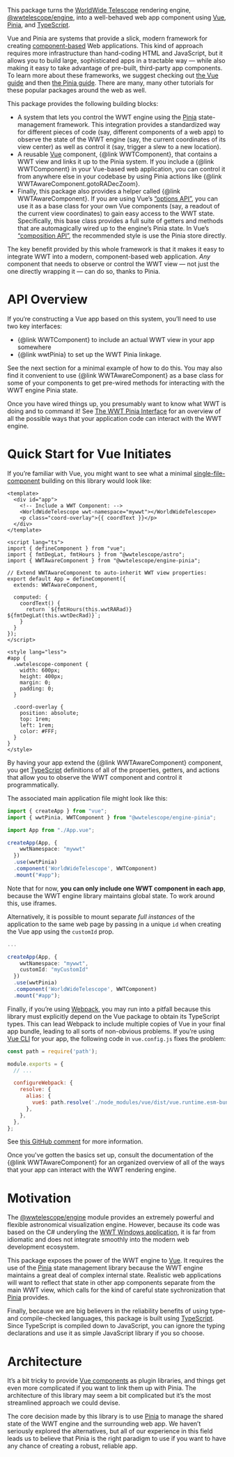 This package turns the [WorldWide Telescope][wwt] rendering engine,
[@wwtelescope/engine], into a well-behaved web app component using [Vue],
[Pinia], and [TypeScript].

[wwt]: https://worldwidetelescope.org/home/
[@wwtelescope/engine]: https://github.com/WorldWideTelescope/wwt-webgl-engine
[Vue]: https://vuejs.org/
[Pinia]: https://pinia.vuejs.org/
[TypeScript]: https://www.typescriptlang.org/

Vue and Pinia are systems that provide a slick, modern framework for creating
[component-based] Web applications. This kind of approach requires more
infrastructure than hand-coding HTML and JavaScript, but it allows you to build
large, sophisticated apps in a tractable way — while also making it easy to take
advantage of pre-built, third-party app components. To learn more about these
frameworks, we suggest checking out [the Vue
guide](https://vuejs.org/guide/introduction.html) and then [the Pinia
guide](https://pinia.vuejs.org/core-concepts/). There are many, many other
tutorials for these popular packages around the web as well.

[component-based]: https://vuejs.org/guide/essentials/component-basics.html

This package provides the following building blocks:

- A system that lets you control the WWT engine using the [Pinia]
  state-management framework. This integration provides a standardized way for
  different pieces of code (say, different components of a web app) to observe
  the state of the WWT engine (say, the current coordinates of its view center)
  as well as control it (say, trigger a slew to a new location).
- A reusable [Vue] component, {@link WWTComponent}, that contains a WWT view and
  links it up to the Pinia system. If you include a {@link WWTComponent} in your
  Vue-based web application, you can control it from anywhere else in your
  codebase by using Pinia actions like {@link WWTAwareComponent.gotoRADecZoom}.
- Finally, this package also provides a helper called {@link WWTAwareComponent}.
  If you are using Vue’s [“options API”][opt-api], you can use it as a base
  class for your own Vue components (say, a readout of the current view
  coordinates) to gain easy access to the WWT state. Specifically, this base
  class provides a full suite of getters and methods that are automagically
  wired up to the engine’s Pinia state. In Vue’s [“composition API”][opt-api],
  the recommended style is use the Pinia store directly.

[Vue component]: https://vuejs.org/guide/essentials/component-basics.html
[opt-api]: https://vuejs.org/guide/introduction.html#api-styles

The key benefit provided by this whole framework is that it makes it easy to
integrate WWT into a modern, component-based web application. *Any* component
that needs to observe or control the WWT view — not just the one directly
wrapping it — can do so, thanks to Pinia.


# API Overview

If you‘re constructing a Vue app based on this system, you’ll need to use two
key interfaces:

- {@link WWTComponent} to include an actual WWT view in your app somewhere
- {@link wwtPinia} to set up the WWT Pinia linkage.

See the next section for a minimal example of how to do this. You may also find
it convenient to use {@link WWTAwareComponent} as a base class for some of your
components to get pre-wired methods for interacting with the WWT engine Pinia
state.

Once you have wired things up, you presumably want to know what WWT is doing and
to command it! See [The WWT Pinia
Interface](classes/WWTAwareComponent.html#md:the-wwt-pinia-interface) for an
overview of all the possible ways that your application code can interact with
the WWT engine.


# Quick Start for Vue Initiates

If you’re familiar with Vue, you might want to see what a minimal
[single-file-component][sfc] building on this library would look like:

[sfc]: https://vuejs.org/guide/scaling-up/sfc.html

```vue
<template>
  <div id="app">
    <!-- Include a WWT Component: -->
    <WorldWideTelescope wwt-namespace="mywwt"></WorldWideTelescope>
    <p class="coord-overlay">{{ coordText }}</p>
  </div>
</template>

<script lang="ts">
import { defineComponent } from "vue";
import { fmtDegLat, fmtHours } from "@wwtelescope/astro";
import { WWTAwareComponent } from "@wwtelescope/engine-pinia";

// Extend WWTAwareComponent to auto-inherit WWT view properties:
export default App = defineComponent({
  extends: WWTAwareComponent,

  computed: {
    coordText() {
      return `${fmtHours(this.wwtRARad)} ${fmtDegLat(this.wwtDecRad)}`;
    }
  }
});
</script>

<style lang="less">
#app {
  .wwtelescope-component {
    width: 600px;
    height: 400px;
    margin: 0;
    padding: 0;
  }

  .coord-overlay {
    position: absolute;
    top: 1rem;
    left: 1rem;
    color: #FFF;
  }
}
</style>
```

By having your app extend the {@link WWTAwareComponent} component, you get
[TypeScript] definitions of all of the properties, getters, and actions that
allow you to observe the WWT component and control it programmatically.

The associated main application file might look like this:

```ts
import { createApp } from "vue";
import { wwtPinia, WWTComponent } from "@wwtelescope/engine-pinia";

import App from "./App.vue";

createApp(App, {
    wwtNamespace: "mywwt"
  })
  .use(wwtPinia)
  .component('WorldWideTelescope', WWTComponent)
  .mount("#app");
```

Note that for now, **you can only include one WWT component in each app**,
because the WWT engine library maintains global state. To work around this, use
iframes.

Alternatively, it is possible to mount separate *full instances* of
the application to the same web page by passing in a unique `id` when creating
the Vue app using the `customId` prop.

```ts
...

createApp(App, {
    wwtNamespace: "mywwt",
    customId: "myCustomId"
  })
  .use(wwtPinia)
  .component('WorldWideTelescope', WWTComponent)
  .mount("#app");
```

Finally, if you’re using [Webpack], you may run into a pitfall because this
library must explicitly depend on the Vue package to obtain its TypeScript
types. This can lead Webpack to include multiple copies of Vue in your final app
bundle, leading to all sorts of non-obvious problems. If you’re using [Vue CLI]
for your app, the following code in `vue.config.js` fixes the problem:

[Webpack]: https://webpack.js.org/
[Vue CLI]: https://cli.vuejs.org/

```js
const path = require('path');

module.exports = {
  // ...

  configureWebpack: {
    resolve: {
      alias: {
        vue$: path.resolve('./node_modules/vue/dist/vue.runtime.esm-bundler.js'),
      },
    },
  },
};
```

See [this GitHub
comment](https://github.com/vuejs/vue-cli/issues/4271#issuecomment-585299391)
for more information.

Once you've gotten the basics set up, consult the documentation of the {@link
WWTAwareComponent} for an organized overview of all of the ways that your app
can interact with the WWT rendering engine.


# Motivation

The [@wwtelescope/engine] module provides an extremely powerful and flexible
astronomical visualization engine. However, because its code was based on the C#
underyling the [WWT Windows application][wwt-windows], it is far from idiomatic
and does not integrate smoothly into the modern web development ecosystem.

[wwt-windows]: https://github.com/WorldWideTelescope/wwt-windows-client

This package exposes the power of the WWT engine to [Vue]. It requires the use
of the [Pinia] state management library because the WWT engine maintains a great
deal of complex internal state. Realistic web applications will want to reflect
that state in other app components separate from the main WWT view, which calls
for the kind of careful state sychronization that [Pinia] provides.

Finally, because we are big believers in the reliability benefits of using type-
and compile-checked languages, this package is built using [TypeScript]. Since
TypeScript is compiled down to JavaScript, you can ignore the typing
declarations and use it as simple JavaScript library if you so choose.


# Architecture

It’s a bit tricky to provide [Vue components][vue-component] as plugin
libraries, and things get even more complicated if you want to link them up with
Pinia. The architecture of this library may seem a bit complicated but it’s the
most streamlined approach we could devise.

[vue-component]: https://vuejs.org/guide/essentials/component-basics.html

The core decision made by this library is to use [Pinia] to manage the shared
state of the WWT engine and the surrounding web app. We haven’t seriously
explored the alternatives, but all of our experience in this field leads us to
believe that Pinia is the right paradigm to use if you want to have any chance of
creating a robust, reliable app.
